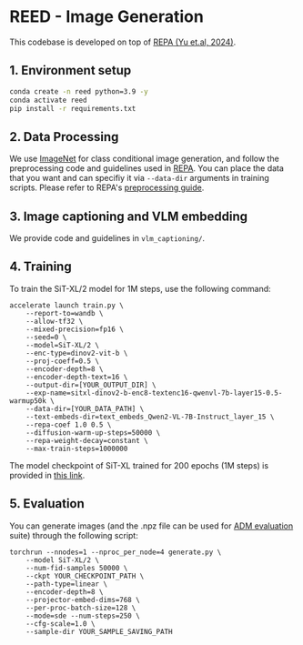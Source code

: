 # REED - Image Generation
This codebase is developed on top of [REPA (Yu et.al, 2024)](https://github.com/sihyun-yu/REPA).

## 1. Environment setup

```bash
conda create -n reed python=3.9 -y
conda activate reed
pip install -r requirements.txt
```

## 2. Data Processing

We use [ImageNet](https://www.kaggle.com/competitions/imagenet-object-localization-challenge/data) for class conditional image generation, and follow the preprocessing code and guidelines used in [REPA](https://github.com/sihyun-yu/REPA). You can place the data that you want and can specifiy it via `--data-dir` arguments in training scripts. Please refer to REPA's [preprocessing guide](https://github.com/sihyun-yu/REPA/tree/master/preprocessing).


## 3. Image captioning and VLM embedding
We provide code and guidelines in `vlm_captioning/`.


## 4. Training

To train the SiT-XL/2 model for 1M steps, use the following command:
```
accelerate launch train.py \
    --report-to=wandb \
    --allow-tf32 \
    --mixed-precision=fp16 \
    --seed=0 \
    --model=SiT-XL/2 \
    --enc-type=dinov2-vit-b \
    --proj-coeff=0.5 \
    --encoder-depth=8 \
    --encoder-depth-text=16 \
    --output-dir=[YOUR_OUTPUT_DIR] \
    --exp-name=sitxl-dinov2-b-enc8-textenc16-qwenvl-7b-layer15-0.5-warmup50k \
    --data-dir=[YOUR_DATA_PATH] \
    --text-embeds-dir=text_embeds_Qwen2-VL-7B-Instruct_layer_15 \
    --repa-coef 1.0 0.5 \
    --diffusion-warm-up-steps=50000 \
    --repa-weight-decay=constant \
    --max-train-steps=1000000
```

The model checkpoint of SiT-XL trained for 200 epochs (1M steps) is provided in [this link](https://www.dropbox.com/scl/fi/a3vnv1qc4ap8573zzgxhx/last.pt?rlkey=urr4txqqh8ar33plraeq5diko&st=ey6leca8&dl=0).

## 5. Evaluation

You can generate images (and the .npz file can be used for [ADM evaluation](https://github.com/openai/guided-diffusion/tree/main/evaluations) suite) through the following script:

```
torchrun --nnodes=1 --nproc_per_node=4 generate.py \
    --model SiT-XL/2 \
    --num-fid-samples 50000 \
    --ckpt YOUR_CHECKPOINT_PATH \
    --path-type=linear \
    --encoder-depth=8 \
    --projector-embed-dims=768 \
    --per-proc-batch-size=128 \
    --mode=sde --num-steps=250 \
    --cfg-scale=1.0 \
    --sample-dir YOUR_SAMPLE_SAVING_PATH
```
